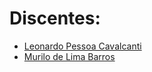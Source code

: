 # Discentes: <br/>
* [Leonardo Pessoa Cavalcanti](https://github.com/LeonardoPCavalcanti) <br/>
* [Murilo de Lima Barros](https://github.com/MuriloBarros304) 

